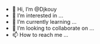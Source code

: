 - 👋 Hi, I’m @Djkouy
- 👀 I’m interested in ...
- 🌱 I’m currently learning ...
- 💞️ I’m looking to collaborate on ...
- 📫 How to reach me ...

<!---
Djkouy/Djkouy is a ✨ special ✨ repository because its `README.md` (this file) appears on your GitHub profile.
You can click the Preview link to take a look at your changes.
--->
